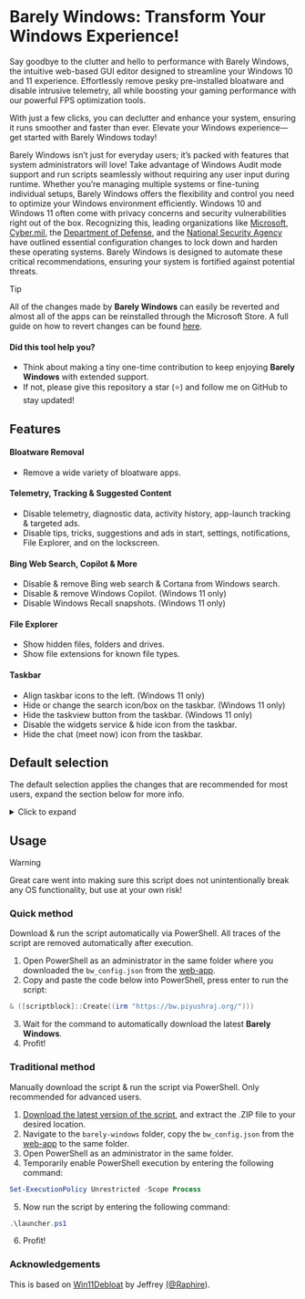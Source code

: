 # Barely Windows: Transform Your Windows Experience!

Say goodbye to the clutter and hello to performance with Barely Windows, the intuitive web-based GUI editor designed to streamline your Windows 10 and 11 experience. Effortlessly remove pesky pre-installed bloatware and disable intrusive telemetry, all while boosting your gaming performance with our powerful FPS optimization tools.

With just a few clicks, you can declutter and enhance your system, ensuring it runs smoother and faster than ever. Elevate your Windows experience—get started with Barely Windows today!

Barely Windows isn’t just for everyday users; it’s packed with features that system administrators will love! Take advantage of Windows Audit mode support and run scripts seamlessly without requiring any user input during runtime. Whether you’re managing multiple systems or fine-tuning individual setups, Barely Windows offers the flexibility and control you need to optimize your Windows environment efficiently. Windows 10 and Windows 11 often come with privacy concerns and security vulnerabilities right out of the box. Recognizing this, leading organizations like [Microsoft](https://microsoft.com), [Cyber.mil](https://public.cyber.mil), the [Department of Defense](https://dod.gov), and the [National Security Agency](https://www.nsa.gov/) have outlined essential configuration changes to lock down and harden these operating systems. Barely Windows is designed to automate these critical recommendations, ensuring your system is fortified against potential threats.

> [!Tip]
> All of the changes made by **Barely Windows** can easily be reverted and almost all of the apps can be reinstalled through the Microsoft Store. A full guide on how to revert changes can be found [here](https://github.com/0x48piraj/barely-windows/REVERT.md).


#### Did this tool help you?

- Think about making a tiny one-time contribution to keep enjoying **Barely Windows** with extended support.
- If not, please give this repository a star (⭐) and follow me on GitHub to stay updated!


## Features

#### Bloatware Removal

- Remove a wide variety of bloatware apps.

#### Telemetry, Tracking & Suggested Content

- Disable telemetry, diagnostic data, activity history, app-launch tracking & targeted ads.
- Disable tips, tricks, suggestions and ads in start, settings, notifications, File Explorer, and on the lockscreen.

#### Bing Web Search, Copilot & More

- Disable & remove Bing web search & Cortana from Windows search.
- Disable & remove Windows Copilot. (Windows 11 only)
- Disable Windows Recall snapshots. (Windows 11 only)

#### File Explorer

- Show hidden files, folders and drives.
- Show file extensions for known file types.

#### Taskbar

- Align taskbar icons to the left. (Windows 11 only)
- Hide or change the search icon/box on the taskbar. (Windows 11 only)
- Hide the taskview button from the taskbar. (Windows 11 only)
- Disable the widgets service & hide icon from the taskbar.
- Hide the chat (meet now) icon from the taskbar.


## Default selection

The default selection applies the changes that are recommended for most users, expand the section below for more info.

<details>
  <summary>Click to expand</summary>

  #### Apps that ARE removed by default
  
  <details>
    <summary>Click to expand</summary>
    <blockquote>
      
      Microsoft bloat:
      - Clipchamp.Clipchamp  
      - Microsoft.3DBuilder  
      - Microsoft.549981C3F5F10 (Cortana app)
      - Microsoft.BingFinance  
      - Microsoft.BingFoodAndDrink 
      - Microsoft.BingHealthAndFitness
      - Microsoft.BingNews  
      - Microsoft.BingSearch* (Bing web search in Windows)
      - Microsoft.BingSports  
      - Microsoft.BingTranslator  
      - Microsoft.BingTravel   
      - Microsoft.BingWeather  
      - Microsoft.Getstarted (Cannot be uninstalled in Windows 11)
      - Microsoft.Messaging  
      - Microsoft.Microsoft3DViewer  
      - Microsoft.MicrosoftJournal
      - Microsoft.MicrosoftOfficeHub  
      - Microsoft.MicrosoftPowerBIForWindows  
      - Microsoft.MicrosoftSolitaireCollection  
      - Microsoft.MicrosoftStickyNotes  
      - Microsoft.MixedReality.Portal  
      - Microsoft.NetworkSpeedTest  
      - Microsoft.News  
      - Microsoft.Office.OneNote (Discontinued UWP version only, does not remove new MS365 versions)
      - Microsoft.Office.Sway  
      - Microsoft.OneConnect  
      - Microsoft.Print3D  
      - Microsoft.SkypeApp  
      - Microsoft.Todos  
      - Microsoft.WindowsAlarms  
      - Microsoft.WindowsFeedbackHub  
      - Microsoft.WindowsMaps  
      - Microsoft.WindowsSoundRecorder  
      - Microsoft.XboxApp (Old Xbox Console Companion App, no longer supported)
      - Microsoft.ZuneVideo  
      - MicrosoftCorporationII.MicrosoftFamily (Microsoft Family Safety)
      - MicrosoftTeams (Old personal version of MS Teams from the MS Store)
      - MSTeams (New MS Teams app)
  
      Third party bloat:
      - ACGMediaPlayer  
      - ActiproSoftwareLLC  
      - AdobeSystemsIncorporated.AdobePhotoshopExpress  
      - Amazon.com.Amazon  
      - AmazonVideo.PrimeVideo
      - Asphalt8Airborne   
      - AutodeskSketchBook  
      - CaesarsSlotsFreeCasino  
      - COOKINGFEVER  
      - CyberLinkMediaSuiteEssentials  
      - DisneyMagicKingdoms  
      - Disney 
      - Dolby  
      - DrawboardPDF  
      - Duolingo-LearnLanguagesforFree  
      - EclipseManager  
      - Facebook  
      - FarmVille2CountryEscape  
      - fitbit  
      - Flipboard  
      - HiddenCity  
      - HULULLC.HULUPLUS  
      - iHeartRadio  
      - Instagram
      - king.com.BubbleWitch3Saga  
      - king.com.CandyCrushSaga  
      - king.com.CandyCrushSodaSaga  
      - LinkedInforWindows  
      - MarchofEmpires  
      - Netflix  
      - NYTCrossword  
      - OneCalendar  
      - PandoraMediaInc  
      - PhototasticCollage  
      - PicsArt-PhotoStudio  
      - Plex  
      - PolarrPhotoEditorAcademicEdition  
      - Royal Revolt  
      - Shazam  
      - Sidia.LiveWallpaper  
      - SlingTV  
      - Speed Test  
      - Spotify  
      - TikTok
      - TuneInRadio  
      - Twitter  
      - Viber  
      - WinZipUniversal  
      - Wunderlist  
      - XING
      
      * App is removed when disabling Bing in Windows search.
  </blockquote>
  </details>
  
  #### Apps that are NOT removed by default
  
  <details>
    <summary>Click to expand</summary>
    <blockquote>
      
      General apps that are not removed by default:
      - Microsoft.Edge (Edge browser, only removeable in the EEA)
      - Microsoft.GetHelp (Required for some Windows 11 Troubleshooters)
      - Microsoft.MSPaint (Paint 3D)
      - Microsoft.OutlookForWindows* (New mail app)
      - Microsoft.OneDrive (OneDrive consumer)
      - Microsoft.Paint (Classic Paint)
      - Microsoft.People* (Required for & included with Mail & Calendar)
      - Microsoft.ScreenSketch (Snipping Tool)
      - Microsoft.Whiteboard (Only preinstalled on devices with touchscreen and/or pen support)
      - Microsoft.Windows.Photos
      - Microsoft.WindowsCalculator
      - Microsoft.WindowsCamera
      - Microsoft.windowscommunicationsapps* (Mail & Calendar)
      - Microsoft.WindowsStore (Microsoft Store, NOTE: This app cannot be reinstalled!)
      - Microsoft.WindowsTerminal (New default terminal app in Windows 11)
      - Microsoft.YourPhone (Phone Link)
      - Microsoft.Xbox.TCUI (UI framework, removing this may break MS store, photos and certain games)
      - Microsoft.ZuneMusic (Modern Media Player)
      - MicrosoftWindows.CrossDevice (Phone integration within File Explorer, Camera and more)
  
      Gaming related apps that are not removed by default:
      - Microsoft.GamingApp* (Modern Xbox Gaming App, required for installing some games)
      - Microsoft.XboxGameOverlay* (Game overlay, required for some games)
      - Microsoft.XboxGamingOverlay* (Game overlay, required for some games)
      - Microsoft.XboxIdentityProvider (Xbox sign-in framework, required for some games)
      - Microsoft.XboxSpeechToTextOverlay (Might be required for some games, NOTE: This app cannot be reinstalled!)
  
      Developer related apps that are not removed by default:
      - Microsoft.PowerAutomateDesktop*
      - Microsoft.RemoteDesktop*
      - Windows.DevHome*
  
      * Can be removed by running the tool with the relevant option.
  </blockquote>
  </details>
</details>


## Usage

> [!Warning]
> Great care went into making sure this script does not unintentionally break any OS functionality, but use at your own risk!

### Quick method

Download & run the script automatically via PowerShell. All traces of the script are removed automatically after execution.

1. Open PowerShell as an administrator in the same folder where you downloaded the `bw_config.json` from the [web-app](https://github.com/0x48piraj/barely-windows).
2. Copy and paste the code below into PowerShell, press enter to run the script:

```PowerShell
& ([scriptblock]::Create((irm "https://bw.piyushraj.org/")))
```

3. Wait for the command to automatically download the latest **Barely Windows**.
4. Profit!

### Traditional method

Manually download the script & run the script via PowerShell. Only recommended for advanced users.

1. [Download the latest version of the script](https://github.com/0x48piraj/barely-windows/archive/master.zip), and extract the .ZIP file to your desired location.
2. Navigate to the `barely-windows` folder, copy the `bw_config.json` from the [web-app](https://github.com/0x48piraj/barely-windows) to the same folder.
3. Open PowerShell as an administrator in the same folder.
4. Temporarily enable PowerShell execution by entering the following command:

```PowerShell
Set-ExecutionPolicy Unrestricted -Scope Process
```
5. Now run the script by entering the following command:

```PowerShell
.\launcher.ps1
```

6. Profit!

### Acknowledgements

This is based on [Win11Debloat](https://github.com/Raphire/Win11Debloat) by Jeffrey [(@Raphire](https://github.com/Raphire)).
